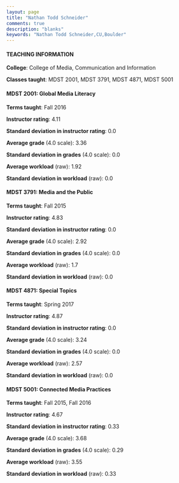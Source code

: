 ```yaml
---
layout: page
title: "Nathan Todd Schneider" 
comments: true
description: "blanks"
keywords: "Nathan Todd Schneider,CU,Boulder"
---
```

<head>
<script src="https://ajax.googleapis.com/ajax/libs/jquery/2.1.3/jquery.min.js"></script>
<script src="https://dl.dropboxusercontent.com/s/pc42nxpaw1ea4o9/highcharts.js?dl=0"></script>
<!-- <script src="../assets/js/highcharts.js"></script> -->
<style type="text/css">@font-face {
	font-family: "Bebas Neue";
	src: url(https://www.filehosting.org/file/details/544349/BebasNeue Regular.otf) format("opentype");
	}
	h1.Bebas { 
		font-family: "Bebas Neue", Verdana, Tahoma;
	}
</style>
</head>
	   
#### TEACHING INFORMATION

**College**: College of Media, Communication and Information

**Classes taught**: MDST 2001, MDST 3791, MDST 4871, MDST 5001

#### MDST 2001: Global Media Literacy

**Terms taught**: Fall 2016

**Instructor rating**: 4.11

**Standard deviation in instructor rating**: 0.0

**Average grade** (4.0 scale): 3.36

**Standard deviation in grades** (4.0 scale): 0.0

**Average workload** (raw): 1.92

**Standard deviation in workload** (raw): 0.0

#### MDST 3791: Media and the Public

**Terms taught**: Fall 2015

**Instructor rating**: 4.83

**Standard deviation in instructor rating**: 0.0

**Average grade** (4.0 scale): 2.92

**Standard deviation in grades** (4.0 scale): 0.0

**Average workload** (raw): 1.7

**Standard deviation in workload** (raw): 0.0

#### MDST 4871: Special Topics

**Terms taught**: Spring 2017

**Instructor rating**: 4.87

**Standard deviation in instructor rating**: 0.0

**Average grade** (4.0 scale): 3.24

**Standard deviation in grades** (4.0 scale): 0.0

**Average workload** (raw): 2.57

**Standard deviation in workload** (raw): 0.0

#### MDST 5001: Connected Media Practices

**Terms taught**: Fall 2015, Fall 2016

**Instructor rating**: 4.67

**Standard deviation in instructor rating**: 0.33

**Average grade** (4.0 scale): 3.68

**Standard deviation in grades** (4.0 scale): 0.29

**Average workload** (raw): 3.55

**Standard deviation in workload** (raw): 0.33

